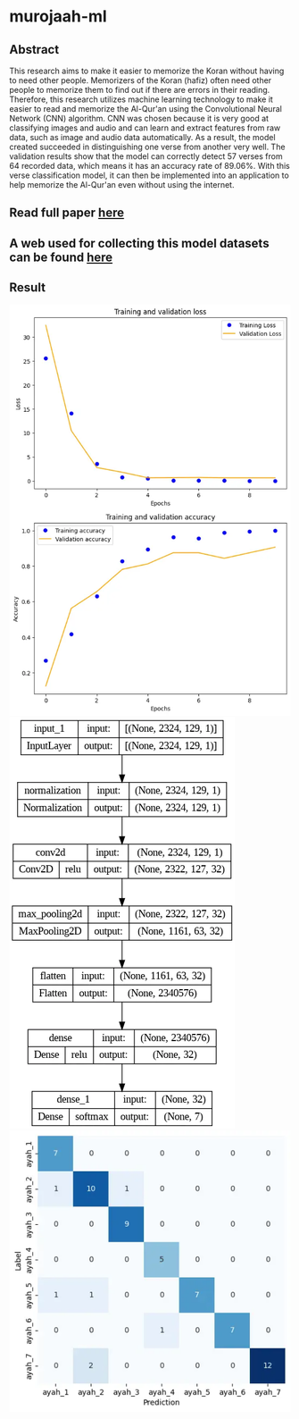 # murojaah-ml
## Abstract
This research aims to make it easier to memorize the Koran without having to need other people. Memorizers of the Koran (hafiz) often need other people to memorize them to find out if there are errors in their reading. Therefore, this research utilizes machine learning technology to make it easier to read and memorize the Al-Qur'an using the Convolutional Neural Network (CNN) algorithm. CNN was chosen because it is very good at classifying images and audio and can learn and extract features from raw data, such as image and audio data automatically. As a result, the model created succeeded in distinguishing one verse from another very well. The validation results show that the model can correctly detect 57 verses from 64 recorded data, which means it has an accuracy rate of 89.06%. With this verse classification model, it can then be implemented into an application to help memorize the Al-Qur'an even without using the internet.

## Read full paper [here](https://doi.org/10.15575/kjrt.v1i2.235)

## A web used for collecting this model datasets can be found [here](https://github.com/azliR/flutter_murojaah-web)

## Result
![](docs/assets/murojaah-ml-0.webp)
![](docs/assets/murojaah-ml-1.webp)
![](docs/assets/murojaah-ml-2.webp)